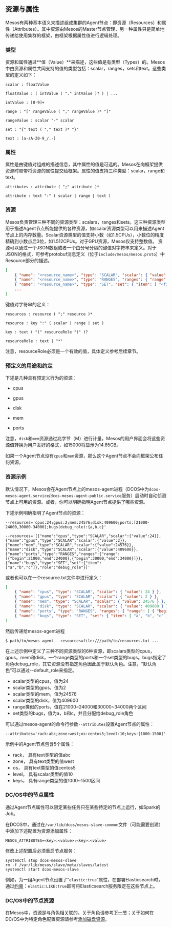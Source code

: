 ## 资源与属性

Mesos有两种基本语义来描述组成集群的Agent节点：即资源（Resources）和属性（Attributes）。其中资源由Mesos的Master节点管理，另一种属性只是简单地传递给使用集群的框架，由框架根据属性值进行逻辑处理。

### 类型

资源和属性通过**值（Value）**来描述，这些值是有类型（Types）的。Mesos中由资源和属性共同支持的值的类型包括：scalar，ranges，sets和text。这些类型的定义如下：

```
scalar : floatValue

floatValue : ( intValue ( "." intValue )? ) | ...

intValue : [0-9]+

range : "[" rangeValue ( "," rangeValue )* "]"

rangeValue : scalar "-" scalar

set : "{" text ( "," text )* "}"

text : [a-zA-Z0-9_/.-]
```

### 属性

属性是由键值对组成的描述信息，其中属性的值是可选的。Mesos在向框架提供资源时顺带将资源的属性提交给框架。属性的值支持三种类型：scalar，range和text。

```
attributes : attribute ( ";" attribute )*

attribute : text ":" ( scalar | range | text )
```

### 资源

Mesos负责管理三种不同的资源类型：scalars，ranges和sets。这三种资源类型用于描述Agent节点所能提供的各种资源，如scalar资源类型可以用来描述Agent节点上的内存数量。Scalar资源类型的值支持小数（如1.5CPUs），小数位的精度精确到小数点后3位，如1.512CPUs。对于GPU资源，Mesos仅支持整数值。
资源可以通过一个JSON数组或者一个由分号分隔的键值对字符串来定义。对于JSON的格式，可参考protobuf消息定义（位于`include/mesos/mesos.proto`）中Resource部分的描述。

```json
[ 
    { "name": "<resource_name>", "type": "SCALAR", "scalar": { "value": <resource_value> } }, 
    { "name": "<resource_name>", "type": "RANGES", "ranges": { "range": [ { "begin": <range_beginning>, "end": <range_ending> }, ... ] } }, 
    { "name": "<resource_name>", "type": "SET", "set": { "item": [ "<first_item>", ... ] }, "role": "<role_name>" }, 
    ...
]
```

键值对字符串的定义：

```
resources : resource ( ";" resource )*

resource : key ":" ( scalar | range | set )

key : text ( "(" resourceRole ")" )?

resourceRole : text | "*"
```

注意，resourceRole必须是一个有效的值，具体定义参考后续章节。

### 预定义的用途和约定

下述是几种具有预定义行为的资源：

* cpus

* gpus

* disk

* mem

* ports


注意，`disk`和`mem`资源通过兆字节（M）进行计量，Mesos的用户界面会将这些资源值转换为用户友好的格式，如15000将显示为14.65GB。

如果一个Agent节点没有`cpus`和`mem`资源，那么这个Agent节点不会向框架公布任何资源。

### 资源示例

默认情况下，Mesos会在Agent节点上的mesos-agent进程（DCOS中为`dcos-mesos-agent.service`/`dcos-mesos-agent-public.service`服务）启动时自动侦测节点上可用的资源。或者，你可以明确指明Agent节点提供了哪些资源。

下述示例明确指明了Agent节点的资源：

```
--resources='cpus:24;gpus:2;mem:24576;disk:409600;ports:[21000-24000,30000-34000];bugs(debug_role):{a,b,c}'

--resources='[{"name":"cpus","type":"SCALAR","scalar":{"value":24}},{"name":"gpus","type":"SCALAR","scalar":{"value":2}},{"name":"mem","type":"SCALAR","scalar":{"value":24576}},{"name":"disk","type":"SCALAR","scalar":{"value":409600}},{"name":"ports","type":"RANGES","ranges":{"range":[{"begin":21000,"end":24000},{"begin":30000,"end":34000}]}},{"name":"bugs","type":"SET","set":{"item":["a","b","c"]},"role":"debug_role"}]'
```

或者也可以在一个resource.txt文件中进行定义：

```json
[ 
    { "name": "cpus", "type": "SCALAR", "scalar": { "value": 24 } }, 
    { "name": "gpus", "type": "SCALAR", "scalar": { "value": 2 } }, 
    { "name": "mem", "type": "SCALAR", "scalar": { "value": 24576 } }, 
    { "name": "disk", "type": "SCALAR", "scalar": { "value": 409600 } }, 
    { "name": "ports", "type": "RANGES", "ranges": { "range": [ { "begin": 21000, "end": 24000 }, { "begin": 30000, "end": 34000 } ] } }, 
    { "name": "bugs", "type": "SET", "set": { "item": [ "a", "b", "c" ] }, "role": "debug_role" }
]
```

然后传递给mesos-agent进程

```
$ path/to/mesos-agent --resources=file:///path/to/resources.txt ...
```

在上述示例中定义了三种不同资源类型的6种资源，即scalars类型的cpus，gpus，mem和disk，一个range类型的ports和一个set类型的bugs。bugs指定了角色debug\_role，其它资源没有指定角色因此属于默认角色。注意，“默认角色”可以通过--default\_role来指定。

* scalar类型的cpus，值为24
* scalar类型的gpus，值为2
* scalar类型的mem，值为24576
* scalar类型的disk，值为409600
* range类似的ports，值在21000~24000和30000~34000两个区间
* set类型的bugs，值为a，b和c，并且分配给debug\_role角色

可以通过mesos-agent的命令行参数`--attributes`设置Agent节点的属性：

```
--attributes='rack:abc;zone:west;os:centos5;level:10;keys:[1000-1500]'
```

示例中的Agent节点包含5个属性：

* rack，  具有text类型的值abc
* zone，  具有text类型的值west
* os，    具有text类型的值centos5
* level， 具有scalar类型的值10
* keys，  具有range类型的值1000~1500区间


### DC/OS中的节点属性

通过Agent节点属性可以限定某些任务只在某些特定的节点上运行，如Spark的Job。

在DCOS中，通过在`/var/lib/dcos/mesos-slave-common`文件（可能需要创建）中添加下述配置为资源添加属性：

```
MESOS_ATTRIBUTES=<key>:<value>;<key>:<value>
```

修改上述配置后必须重启节点服务：

```
systemctl stop dcos-mesos-slave
rm -f /var/lib/mesos/slave/meta/slaves/latest
systemctl start dcos-mesos-slave
```

例如，为一组Agent节点设置了“`elastic:true`”属性，在部署Elasticsearch时，通过[约束](/dcos-marathon-constraints.md)：`elastic:LIKE:true`即可将Elasticsearch服务限定在这些节点上。

### DC/OS中的节点资源

在Mesos中，资源是与角色相关联的。关于角色请参考[下一节](/dcos-mesos-roles.md)；关于如何在DC/OS中为特定角色配置资源请参考[添加磁盘资源](/dcos-storage-mount-disk-resources.md)。